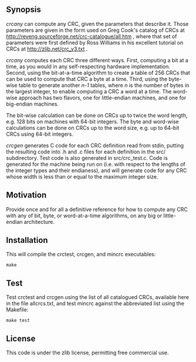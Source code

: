 Synopsis
--------

_crcany_ can compute any CRC, given the parameters that describe it. Those
parameters are given in the form used on Greg Cook's catalog of CRCs at
http://reveng.sourceforge.net/crc-catalogue/all.htm , where that set of
parameters were first defined by Ross Williams in his excellent tutorial on
CRCs at http://zlib.net/crc_v3.txt .

_crcany_ computes each CRC three different ways. First, computing a bit at a
time, as you would in any self-respecting hardware implementation. Second,
using the bit-at-a-time algorithm to create a table of 256 CRCs that can be
used to compute that CRC a byte at a time. Third, using the byte-wise table to
generate another _n-1_ tables, where _n_ is the number of bytes in the largest
integer, to enable computing a CRC a word at a time. The word-wise approach has
two flavors, one for little-endian machines, and one for big-endian machines.

The bit-wise calculation can be done on CRCs up to twice the word length, e.g.
128 bits on machines with 64-bit integers. The byte and word-wise calculations
can be done on CRCs up to the word size, e.g. up to 64-bit CRCs using 64-bit
integers.

_crcgen_ generates C code for each CRC definition read from stdin, putting the
resulting code into .h and .c files for each definition in the src/
subdirectory. Test code is also generated in src/crc_test.c. Code is generated
for the machine being run on (i.e. with respect to the lengths of the integer
types and their endianess), and will generate code for any CRC whose width is
less than or equal to the maximum integer size.

Motivation
----------

Provide once and for all a definitive reference for how to compute any CRC with
any of bit, byte, or word-at-a-time algorithms, on any big or little-endian
architecture.

Installation
------------

This will compile the crctest, crcgen, and mincrc executables:

    make

Test
----

Test crctest and crcgen using the list of all catalogued CRCs, available here in
the file allcrcs.txt, and test mincrc against the abbreviated list using the
Makefile:

    make test

License
-------

This code is under the zlib license, permitting free commercial use.
